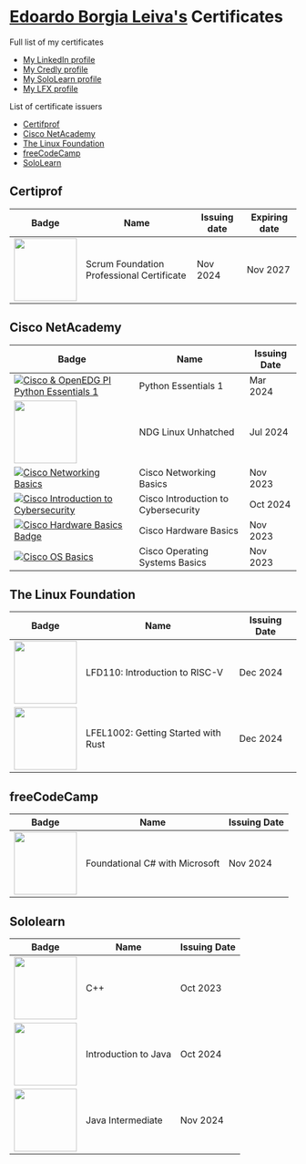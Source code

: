 # [Edoardo Borgia Leiva's](https://github.com/Edoardo-B-Leiva) Certificates
Full list of my certificates
- [My LinkedIn profile](https://www.linkedin.com/in/edoardo-b-leiva/)
- [My Credly profile](https://www.credly.com/users/edoardo-borgia-leiva)
- [My SoloLearn profile](https://www.sololearn.com/es/profile/18061289)
- [My LFX profile](https://openprofile.dev/profile/edoardobleiva)

List of certificate issuers
- [Certifprof](Certificates.md#certiprof)
- [Cisco NetAcademy](Certificates.md#cisco-netacademy)
- [The Linux Foundation](Certificates.md#the-linux-foundation)
- [freeCodeCamp](Certificates.md#freecodecamp)
- [SoloLearn](Certificates.md#sololearn)

## Certiprof
|Badge|Name|Issuing date|Expiring date|
|-----|----|------------|-------------|
|[<img height="110px" src="https://images.credly.com/images/b1bc1abc-c04c-4b80-b3b8-eb13f521eb60/blob">](https://www.credly.com/badges/dbee24e4-0808-425e-962e-257be6f154d2/public_url)|Scrum Foundation Professional Certificate|Nov 2024|Nov 2027|
## Cisco NetAcademy
|Badge|Name|Issuing Date|
|-----|----|------------|
|[![Cisco & OpenEDG PI Python Essentials 1](https://images.credly.com/size/110x110/images/68c0b94d-f6ac-40b1-a0e0-921439eb092e/image.png)](https://www.credly.com/badges/9adfaa8d-f71d-4fe5-8665-ffc1ac0e3e1e/public_url)|Python Essentials 1|Mar 2024|
|[<img height="110px" src="https://images.credly.com/images/f25ec9d4-c59d-49b9-944a-f160012e81cd/image.png">](https://www.credly.com/badges/d3a86c15-cc75-498a-9fa6-d41539b45e6a)|NDG Linux Unhatched|Jul 2024|
|[![Cisco Networking Basics](https://images.credly.com/size/110x110/images/5bdd6a39-3e03-4444-9510-ecff80c9ce79/image.png)](https://www.credly.com/badges/101addd8-74f6-4613-8936-a7410b03f99b/public_url)|Cisco Networking Basics|Nov 2023|
|[![Cisco Introduction to Cybersecurity](https://images.credly.com/size/110x110/images/af8c6b4e-fc31-47c4-8dcb-eb7a2065dc5b/I2CS__1_.png)](https://www.credly.com/badges/a638ab23-0755-42a7-a53c-14d5c9f45c81/public_url)|Cisco Introduction to Cybersecurity|Oct 2024|
|[![Cisco Hardware Basics Badge](https://images.credly.com/size/110x110/images/19e742ef-13be-4d26-87ed-ac8f5fd0643c/image.png)](https://www.credly.com/badges/8e7c32ad-afa5-43b8-924d-edf653123b2c/public_url)|Cisco Hardware Basics|Nov 2023|
|[![Cisco OS Basics](https://images.credly.com/size/110x110/images/dcdf1a3c-2594-4f4c-a33a-050b4bca58b5/image.png)](https://www.credly.com/badges/8e940719-2123-4dd0-9c43-712f32f891f2/public_url)|Cisco Operating Systems Basics|Nov 2023|
## The Linux Foundation
|Badge|Name|Issuing Date|
|-|-|-|
|[<img height="110px" src="https://images.credly.com/images/fe724d20-7a05-417e-b10a-29e458a3fc04/blob">](https://www.credly.com/badges/d403a6d7-070c-4688-bf8c-8ecedf02344f/public_url)|LFD110: Introduction to RISC-V|Dec 2024|
|[<img height="110px" src="https://images.credly.com/images/f0ea261a-b9b5-4451-810f-271943e2a6a9/blob">](https://www.credly.com/badges/28dd4ae1-4b2c-4f7b-a8a6-1d5e943969ff/public_url)|LFEL1002: Getting Started with Rust|Dec 2024|
## freeCodeCamp
|Badge|Name|Issuing Date|
|-----|----|------------|
|[<img height="110px" src="https://upload.wikimedia.org/wikipedia/commons/thumb/d/d2/C_Sharp_Logo_2023.svg/205px-C_Sharp_Logo_2023.svg.png">](https://www.freecodecamp.org/certification/fcc6082798f-ea0c-461a-8572-ad4df08189a0/foundational-c-sharp-with-microsoft)|Foundational C# with Microsoft|Nov 2024|
## Sololearn
|Badge|Name|Issuing Date|
|-----|----|------------|
|[<img height="110px" src="https://api2.sololearn.com/v2/certificates/CC-4GYDMCC2/image/png">](https://www.sololearn.com/certificates/CC-4GYDMCC2)|C++|Oct 2023|
|[<img height="110px" src="https://api2.sololearn.com/v2/certificates/CC-HUB2UXRG/image/png">](https://www.sololearn.com/certificates/CC-HUB2UXRG)|Introduction to Java|Oct 2024|
|[<img height="110px" src="https://api2.sololearn.com/v2/certificates/CC-UY6VPPHR/image/png">](https://www.sololearn.com/certificates/CC-UY6VPPHR)|Java Intermediate|Nov 2024|
